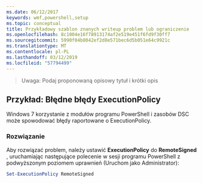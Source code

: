 ```yaml
---
ms.date: 06/12/2017
keywords: wmf,powershell,setup
ms.topic: conceptual
title: Przykładowy szablon znanych writeup problem lub ograniczenie
ms.openlocfilehash: 8c1004e16f78913174af2e519e451f6fd9f30ff7
ms.sourcegitcommit: 5990f04b8042ef2d8e571bec6d5b051e64c9921c
ms.translationtype: MT
ms.contentlocale: pl-PL
ms.lasthandoff: 03/12/2019
ms.locfileid: "57794499"
---
```

 >Uwaga: Podaj proponowaną opisowy tytuł i krótki opis

## <a name="example-erroneous-executionpolicy-errors"></a>Przykład: Błędne błędy ExecutionPolicy
Windows 7 korzystanie z modułów programu PowerShell i zasobów DSC może spowodować błędy raportowane o ExecutionPolicy.

### <a name="resolution"></a>Rozwiązanie

Aby rozwiązać problem, należy ustawić **ExecutionPolicy** do **RemoteSigned** , uruchamiając następujące polecenie w sesji programu PowerShell z podwyższonym poziomem uprawnień (Uruchom jako Administrator):

```powershell
Set-ExecutionPolicy RemoteSigned
```
